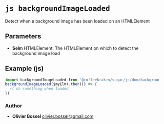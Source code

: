 


<!-- @namespace    sugar.js.dom -->
<!-- @name    backgroundImageLoaded -->

# ```js backgroundImageLoaded ```


Detect when a background image has been loaded on an HTMLElement

## Parameters

- **$elm**  HTMLElement: The HTMLElement on which to detect the background image load



## Example (js)

```js
import backgroundImageLoaded from '@coffeekraken/sugar/js/dom/backgroundImageLoaded'
backgroundImageLoaded($myElm).then(() => {
  // do something when loaded
})
```


### Author
- **Olivier Bossel** <a href="mailto:olivier.bossel@gmail.com">olivier.bossel@gmail.com</a> 



